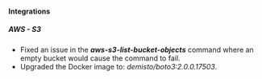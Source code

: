 
#### Integrations
##### AWS - S3
- Fixed an issue in the ***aws-s3-list-bucket-objects*** command where an empty bucket would cause the command to fail.
- Upgraded the Docker image to: *demisto/boto3:2.0.0.17503*.
